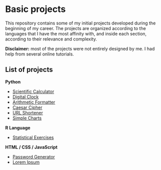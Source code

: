 # Basic projects

This repository contains some of my initial projects developed during the beginning of my career. The projects are organized according to the languages that I have the most affinity with, and inside each section, according to their relevance and complexity. 

**Disclaimer:** most of the projects were not entirely designed by me. I had help from several online tutorials.

## List of projects

**Python**
* [Scientific Calculator](https://github.com/math-reis/basic-projects/tree/main/scientific-calculator)
* [Digital Clock](https://github.com/math-reis/basic-projects/tree/main/digital-clock)
* [Arithmetic Formatter](https://github.com/math-reis/basic-projects/tree/main/arithmetic-formatter)
* [Caesar Cipher](https://github.com/math-reis/basic-projects/tree/main/caesar-cipher)
* [URL Shortener](https://github.com/math-reis/basic-projects/tree/main/URL-shortener)
* [Simple Charts](https://github.com/math-reis/basic-projects/tree/main/simple-charts)

**R Language**
* [Statistical Exercises](https://github.com/math-reis/basic-projects/tree/main/statistical-exercises)

**HTML / CSS / JavaScript**
* [Password Generator](https://github.com/math-reis/basic-projects/tree/main/password-generator)
* [Lorem Ipsum](https://github.com/math-reis/basic-projects/tree/main/lorem-ipsum)

